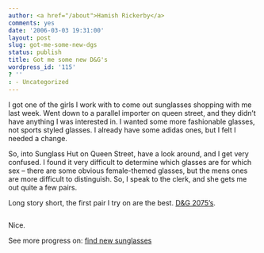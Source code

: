 ```yaml
---
author: <a href="/about">Hamish Rickerby</a>
comments: yes
date: '2006-03-03 19:31:00'
layout: post
slug: got-me-some-new-dgs
status: publish
title: Got me some new D&G's
wordpress_id: '115'
? ''
: - Uncategorized
---
```


<div><div><p>I got one of the girls I work with to come out sunglasses shopping with me last week.  Went down to a parallel importer on queen street, and they didn&#8217;t have anything I was interested in.  I wanted some more fashionable glasses, not sports styled glasses.  I already have some adidas ones, but I felt I needed a change.</p>	<p>So, into Sunglass Hut on Queen Street, have a look around, and I get very confused.  I found it very difficult to determine which glasses are for which sex &#8211; there are some obvious female-themed glasses, but the mens ones are more difficult to distinguish.  So, I speak to the clerk, and she gets me out quite a few pairs.</p>	<p>Long story short, the first pair I try on are the best.  <a href="http://www.framesdirect.com/framesfp/D_G-lbmfph/lb.html">D&#38;G 2075&#8217;s</a>.</p>	<p><img src="http://www.framesdirect.com/cdimages_lg/DandG_2075S.jpg" alt="" /></p>	<p>Nice.</p></div><div>See more progress on: <a href="http://www.43things.com/people/progress/rickerbh?on=2338745">find new sunglasses</a></div></div>